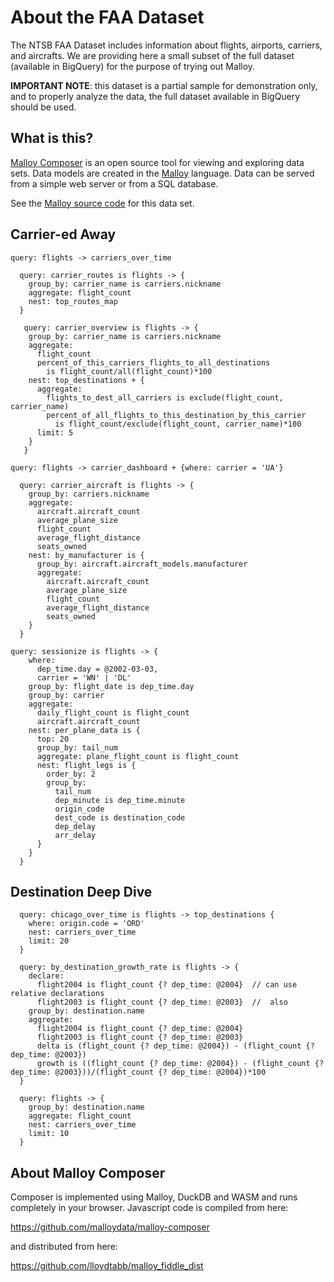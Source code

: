 # About the FAA Dataset

The NTSB FAA Dataset includes information about flights, airports, carriers, and aircrafts. We are providing here a small subset of the full dataset (available in BigQuery) for the purpose of trying out Malloy.

**IMPORTANT NOTE**: this dataset is a partial sample for demonstration only, and to properly analyze the data, the full dataset available in BigQuery should be used.

## What is this?

[Malloy Composer](https://github.com/malloydata/malloy-composer) is an open source tool for viewing and exploring data sets.  Data models are created in the  [Malloy](https://github.com/malloydata/malloy/) language.  Data can be served from a simple web server or from a SQL database.  

See the [Malloy source code](https://github.com/malloydata/malloy-samples/tree/main/duckdb/faa) for this data set.


## Carrier-ed Away

<!-- malloy-query  
  name="Flights Over Time by Carrier"
  model="./flights.malloy"
  renderer="line_chart"
-->
```
query: flights -> carriers_over_time
```


<!-- malloy-query  
  name="Top Routes by Carrier"
  model="./flights.malloy"
  description="Returns a map of the top 100 routes for each carrier"
-->
```
  query: carrier_routes is flights -> {
    group_by: carrier_name is carriers.nickname
    aggregate: flight_count
    nest: top_routes_map
  }
```

<!-- malloy-query  
  name="Carrier Quick Overview"
  model="./flights.malloy"
  renderer="dashboard"
  description="A dashboard showing high-level information for each Carrier"
-->
```
   query: carrier_overview is flights -> {
    group_by: carrier_name is carriers.nickname
    aggregate:
      flight_count
      percent_of_this_carriers_flights_to_all_destinations
        is flight_count/all(flight_count)*100
    nest: top_destinations + {
      aggregate:
        flights_to_dest_all_carriers is exclude(flight_count, carrier_name)
        percent_of_all_flights_to_this_destination_by_this_carrier
          is flight_count/exclude(flight_count, carrier_name)*100
      limit: 5
    }
   }
```

<!-- malloy-query  
  name="United Airlines Full Dashboard"
  model="./flights.malloy"
  renderer="dashboard"
  description="A much more detailed and rich dashboard; can be filtered to any Carrier."
-->
```
query: flights -> carrier_dashboard + {where: carrier = 'UA'}
```


<!-- malloy-query  
  name="Aircraft Summary"
  model="./flights.malloy"
  renderer="dashboard"
  description="Shows metrics about the fleet of each Carrier. Note: This represents a small sample of the complete FAA dataset!"
-->
```
  query: carrier_aircraft is flights -> {
    group_by: carriers.nickname
    aggregate:
      aircraft.aircraft_count
      average_plane_size
      flight_count
      average_flight_distance
      seats_owned
    nest: by_manufacturer is {
      group_by: aircraft.aircraft_models.manufacturer
      aggregate:
        aircraft.aircraft_count
        average_plane_size
        flight_count
        average_flight_distance
        seats_owned
    }
  }
```

<!-- malloy-query  
  name="Sessionisation Example"
  model="./flights.malloy"
  renderer="dashboard"  
  description="If we think of aircraft flights as a transaction.  We can roll up all transactions in a given day by a carrier into a single nested table. Note: This represents a small sample of the complete FAA dataset!"
-->
```
query: sessionize is flights -> {
    where: 
      dep_time.day = @2002-03-03,
      carrier = 'WN' | 'DL'
    group_by: flight_date is dep_time.day
    group_by: carrier
    aggregate: 
      daily_flight_count is flight_count
      aircraft.aircraft_count
    nest: per_plane_data is {
      top: 20
      group_by: tail_num
      aggregate: plane_flight_count is flight_count
      nest: flight_legs is {
        order_by: 2
        group_by:
          tail_num
          dep_minute is dep_time.minute
          origin_code
          dest_code is destination_code
          dep_delay
          arr_delay
      }
    }
  }
```


## Destination Deep Dive

<!-- malloy-query  
  name="Chicago Over Time"
  model="./flights.malloy"
  description="The most popular destinations from Chicago, over time"
  renderer="dashboard"
-->
```
  query: chicago_over_time is flights -> top_destinations {
    where: origin.code = 'ORD'
    nest: carriers_over_time
    limit: 20
  }
```

<!-- malloy-query  
  name="Flight Traffic YOY by Destination"
  model="./flights.malloy"
  description="For each destination, shows flights in 2003 and 2004, as well as the delta and growth between the two years."
-->
```
  query: by_destination_growth_rate is flights -> {
    declare: 
      flight2004 is flight_count {? dep_time: @2004}  // can use relative declarations
      flight2003 is flight_count {? dep_time: @2003}  //  also
    group_by: destination.name
    aggregate: 
      flight2004 is flight_count {? dep_time: @2004}
      flight2003 is flight_count {? dep_time: @2003}
      delta is (flight_count {? dep_time: @2004}) - (flight_count {? dep_time: @2003})
      growth is ((flight_count {? dep_time: @2004}) - (flight_count {? dep_time: @2003}))/(flight_count {? dep_time: @2004})*100
  }
```

<!-- malloy-query  
  name="Carrier Popularity Over Time By Destination"
  model="./flights.malloy"
  description="Returns a line chart of carrier flights over time for each destination"
-->
```
  query: flights -> {
    group_by: destination.name
    aggregate: flight_count
    nest: carriers_over_time
    limit: 10
  }
```



## About Malloy Composer

Composer is implemented using Malloy, DuckDB and WASM and runs completely
in your browser.  Javascript code is compiled from here:

  https://github.com/malloydata/malloy-composer
  
 and distributed from here:
 
   https://github.com/lloydtabb/malloy_fiddle_dist
